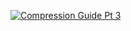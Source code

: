 [![Compression Guide Pt 3](https://img.youtube.com/vi/FE_8-Q6CZXE/0.jpg)](https://youtu.be/FE_8-Q6CZXE)